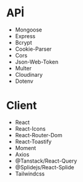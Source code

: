 # APİ

- Mongoose
- Express
- Bcrypt
- Cookie-Parser
- Cors
- Json-Web-Token
- Multer
- Cloudinary
- Dotenv

# Client

- React
- React-Icons
- React-Router-Dom
- React-Toastify
- Moment
- Axios
- @Tanstack/React-Query
- @Splidejs/React-Splide
- Tailwindcss
